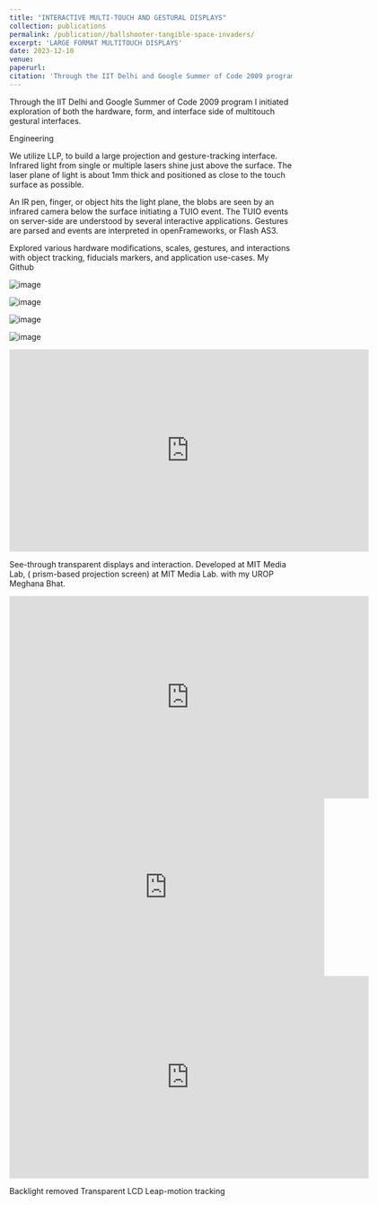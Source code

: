```yaml
---
title: "INTERACTIVE MULTI-TOUCH AND GESTURAL DISPLAYS"
collection: publications
permalink: /publication//ballshooter-tangible-space-invaders/
excerpt: 'LARGE FORMAT MULTITOUCH DISPLAYS'
date: 2023-12-10
venue: 
paperurl: 
citation: 'Through the IIT Delhi and Google Summer of Code 2009 program I initiated exploration of both the hardware, form, and interface side of multitouch gestural interfaces.  '
---
```

Through the IIT Delhi and Google Summer of Code 2009 program I initiated exploration of both the hardware, form, and interface side of multitouch gestural interfaces. 

Engineering

We utilize LLP, to build a large projection and gesture-tracking interface. Infrared light from single or multiple lasers shine just above the surface. The laser plane of light is about 1mm thick and positioned as close to the touch surface as possible. 

An IR pen, finger, or object hits the light plane, the blobs are seen by an infrared camera below the surface initiating a TUIO event. The TUIO events on server-side are understood by several interactive applications. Gestures are parsed and events are interpreted in openFrameworks, or Flash AS3. 

Explored various hardware modifications, scales, gestures, and interactions with object tracking, fiducials markers, and application use-cases. My Github

![image](https://github.com/zwanderer0/zwanderer0.github.io/assets/80713/a9bb8615-62ea-4c06-87b7-209d84562a83)

![image](https://github.com/zwanderer0/zwanderer0.github.io/assets/80713/821d979d-7890-46a3-bdec-e81e375ac921)

![image](https://github.com/zwanderer0/zwanderer0.github.io/assets/80713/7d23426e-c5c6-410c-8e93-d681c799982a)

![image](https://github.com/zwanderer0/zwanderer0.github.io/assets/80713/7a4e02df-9965-463d-880d-24403c740f8f)

<iframe title="vimeo-player" src="https://player.vimeo.com/video/87010289?h=b84760ebbf" width="640" height="360" frameborder="0"    allowfullscreen></iframe>

See-through transparent displays and interaction. Developed at MIT Media Lab, ( prism-based projection screen) at MIT Media Lab. with my UROP Meghana Bhat.

<iframe title="vimeo-player" src="https://player.vimeo.com/video/5255765?h=cc43b0bf54" width="640" height="360" frameborder="0"    allowfullscreen></iframe>

<iframe width="561" height="316" src="https://www.youtube.com/embed/ZCX_SEYbjTE" title="TechFest 2011 Junior IXD 2010-12 IDC- IIT Bombay - Back To 8 Bit Gaming" frameborder="0" allow="accelerometer; autoplay; clipboard-write; encrypted-media; gyroscope; picture-in-picture; web-share" allowfullscreen></iframe>

<iframe title="vimeo-player" src="https://player.vimeo.com/video/113703903?h=b92915fb16" width="640" height="360" frameborder="0"    allowfullscreen></iframe>

Backlight removed Transparent LCD Leap-motion tracking


